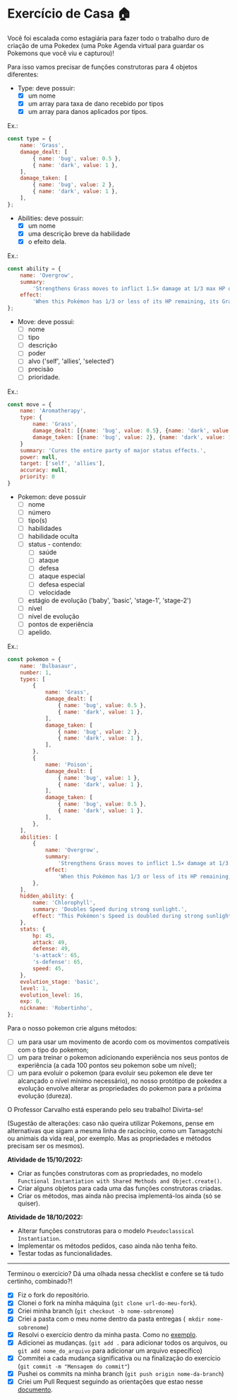 # Exercício de Casa 🏠

Você foi escalada como estagiária para fazer todo o trabalho duro de criação de uma Pokedex (uma Poke Agenda virtual para guardar os Pokemons que você viu e capturou)!

Para isso vamos precisar de funções construtoras para 4 objetos diferentes:

- Type: deve possuir:
  - [X] um nome
  - [X] um array para taxa de dano recebido por tipos
  - [X] um array para danos aplicados por tipos.

Ex.:
```javascript
const type = {
	name: 'Grass',
	damage_dealt: [
		{ name: 'bug', value: 0.5 },
		{ name: 'dark', value: 1 },
	],
	damage_taken: [
		{ name: 'bug', value: 2 },
		{ name: 'dark', value: 1 },
	],
};
```

- Abilities: deve possuir:
  - [x] um nome
  - [x] uma descrição breve da habilidade
  - [x] o efeito dela.
  
Ex.:
```javascript
const ability = {
	name: 'Overgrow',
	summary:
		'Strengthens Grass moves to inflict 1.5× damage at 1/3 max HP or less.',
	effect:
		'When this Pokémon has 1/3 or less of its HP remaining, its Grass-type moves inflict 1.5× as much regular damage.',
};
```

- Move: deve possui:
  - [ ] nome
  - [ ] tipo
  - [ ] descrição
  - [ ] poder
  - [ ] alvo ('self', 'allies', 'selected')
  - [ ] precisão
  - [ ] prioridade.
  
Ex.:
```javascript
const move = {
    name: 'Aromatherapy',
    type: {
        name: 'Grass',
        damage_dealt: [{name: 'bug', value: 0.5}, {name: 'dark', value: 1}],
        damage_taken: [{name: 'bug', value: 2}, {name: 'dark', value: 1}]
    }
    summary: 'Cures the entire party of major status effects.',
    power: null,
    target: ['self', 'allies'],
    accuracy: null,
    priority: 0
}
```

- Pokemon: deve possuir
  - [ ] nome
  - [ ] número
  - [ ] tipo(s)
  - [ ] habilidades
  - [ ] habilidade oculta
  - [ ] status - contendo:
    - [ ] saúde
    - [ ] ataque
    - [ ] defesa
    - [ ] ataque especial
    - [ ] defesa especial
    - [ ] velocidade
  - [ ] estágio de evolução ('baby', 'basic', 'stage-1', 'stage-2')
  - [ ] nível
  - [ ] nível de evolução
  - [ ] pontos de experiência
  - [ ] apelido.
  
Ex.:
```javascript
const pokemon = {
	name: 'Bulbasaur',
	number: 1,
	types: [
		{
			name: 'Grass',
			damage_dealt: [
				{ name: 'bug', value: 0.5 },
				{ name: 'dark', value: 1 },
			],
			damage_taken: [
				{ name: 'bug', value: 2 },
				{ name: 'dark', value: 1 },
			],
		},
		{
			name: 'Poison',
			damage_dealt: [
				{ name: 'bug', value: 1 },
				{ name: 'dark', value: 1 },
			],
			damage_taken: [
				{ name: 'bug', value: 0.5 },
				{ name: 'dark', value: 1 },
			],
		},
	],
	abilities: [
		{
			name: 'Overgrow',
			summary:
				'Strengthens Grass moves to inflict 1.5× damage at 1/3 max HP or less.',
			effect:
				'When this Pokémon has 1/3 or less of its HP remaining, its Grass-type moves inflict 1.5× as much regular damage.',
		},
	],
	hidden_ability: {
		name: 'Chlorophyll',
		summary: 'Doubles Speed during strong sunlight.',
		effect: "This Pokémon's Speed is doubled during strong sunlight.",
	},
	stats: {
		hp: 45,
		attack: 49,
		defense: 49,
		's-attack': 65,
		's-defense': 65,
		speed: 45,
	},
	evolution_stage: 'basic',
	level: 1,
	evolution_level: 16,
	exp: 0,
	nickname: 'Robertinho',
};
```

Para o nosso pokemon crie alguns métodos:
- [ ] um para usar um movimento de acordo com os movimentos compatíveis com o tipo do pokemon;
- [ ] um para treinar o pokemon adicionando experiência nos seus pontos de experiência (a cada 100 pontos seu pokemon sobe um nível);
- [ ] um para evoluir o pokemon (para evoluir seu pokemon ele deve ter alcançado o nível mínimo necessário), no nosso protótipo de pokedex a evolução envolve alterar as propriedades do pokemon para a próxima evolução (dureza).

O Professor Carvalho está esperando pelo seu trabalho! Divirta-se!

(Sugestão de alterações: caso não queira utilizar Pokemons, pense em alternativas que sigam a mesma linha de raciocínio, como um Tamagotchi ou animais da vida real, por exemplo. Mas as propriedades e métodos precisam ser os mesmos).

**Atividade de 15/10/2022:**
- Criar as funções construtoras com as propriedades, no modelo `Functional Instantiation with Shared Methods and Object.create()`.
- Criar alguns objetos para cada uma das funções construtoras criadas.
- Criar os métodos, mas ainda não precisa implementá-los ainda (só se quiser).

**Atividade de 18/10/2022:**
- Alterar funções construtoras para o modelo `Pseudoclassical Instantiation`.
- Implementar os métodos pedidos, caso ainda não tenha feito.
- Testar todas as funcionalidades.

---

Terminou o exercício? Dá uma olhada nessa checklist e confere se tá tudo certinho, combinado?!

- [X] Fiz o fork do repositório.
- [X] Clonei o fork na minha máquina (`git clone url-do-meu-fork`).
- [X] Criei minha branch (`git checkout -b nome-sobrenome`)
- [X] Criei a pasta com o meu nome dentro da pasta entregas (` mkdir nome-sobrenome`)
- [X] Resolvi o exercício dentro da minha pasta. Como no [exemplo](/on21-imersao-js-S1-TDD/exercicios/para-casa/entregas/exemplo-nome-sobrenome/).
- [X] Adicionei as mudanças. (`git add .` para adicionar todos os arquivos, ou `git add nome_do_arquivo` para adicionar um arquivo específico)
- [X] Commitei a cada mudança significativa ou na finalização do exercício (`git commit -m "Mensagem do commit"`)
- [X] Pushei os commits na minha branch (`git push origin nome-da-branch`)
- [X] Criei um Pull Request seguindo as orientações que estao nesse [documento](/on21-imersao-js-S1-TDD/exercicios/para-casa/instrucoes-pull-request.md).
